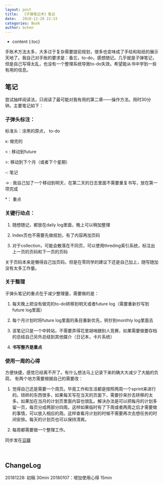 ```yaml
---
layout: post
title:  《子弹笔记术》笔记
date:   2018-12-28 22:33
categories: Book
author: bchen
---
```


* content
{:toc}


手账术方法太多，大多过于复杂需要提前规划，很多也变味成了手绘和贴纸的展示天地了。我自己对手账的要求是：备忘，to-do，感想随记。几乎就是子弹笔记，但是自己写得太乱，也没有一个整理系统导致to-do失效。希望能从书中学到一些有用的信息。





## 笔记
尝试抽样阅读法，只阅读了最可能对我有用的第二章——操作方法。用时30分钟。主要笔记如下：

### 子弹头标注：

标准头：涂黑的原点， to-do

x: 做完的

< : 移动到future

\>: 移动到下个月（或者下个星期）

-: 笔记

-> : 我自己加了一个移动到明天，在第二天的日志里面不需要重复书写，放在第一项完成

*： 重点

### 关键行动点：

1. 随想随记，都放在daily log里面，晚上可以稍加整理

2. Index页也不需要先做规划，有了内容再加页码

3. 对于collection，可能会散落在不同页，可以使用threding索引系统，标注出上一页的页码和下一页的页码

关于页码本来是懒得自己加页码，但是在零同学的建议下还是自己加上，随写随加没有太多工作量。



### 关于整理

子弹头笔记的重点在于减少整理量，需要做的是：

1. 每天晚上把没有做完的to-do转移到明天或者future log（需要重新抄写到future log里面）

2. 每个月计划时将future log里面的条目重新优先，转抄到monthly log里面去

3. 该笔记只是一个中转站，不需要弄得花里胡哨跟别人竞赛，如果需要做要存档的总结自己另外总结到其他媒介（日记本，卡片系统）

4. **书写整齐是重点**



### 使用一周的心得
方便快捷，感觉已经离不开了。有什么想法马上记录下来的确大大减少了大脑的负荷。
有两个地方需要根据自己的需要改：
1. 觉得自己还是需要一个周页。毕竟工作和生活都是按照两周一个sprint来进行的。琐碎的东西很多，如果每天写在当天的页面下，需要抄来抄去转移的太多。如果加在当月的计划页里面内容也很乱。解决办法是可以把每月的计划多留一页，每页分成两部分四周。这样如果临时有了下周或者两周之后才需要做的事情，可以放入相应的周。这样查看月计划的时候不需要再次去想任务的时间安排。每天的计划页也可以保持清爽。

2. 每周都需要做一个整理工作。


同步发在[豆瓣](https://book.douban.com/review/9857185/)


 
 ## ChangeLog
 20181228: 初稿 30min
 20180107：增加使用心得 15min
